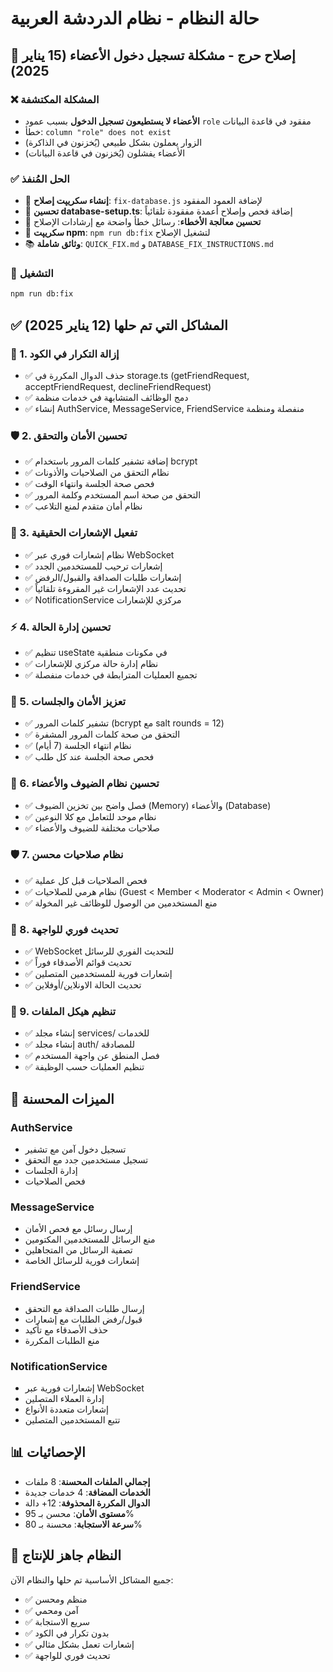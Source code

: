 # حالة النظام - نظام الدردشة العربية

## 🔧 إصلاح حرج - مشكلة تسجيل دخول الأعضاء (15 يناير 2025)

### ❌ المشكلة المكتشفة

- **الأعضاء لا يستطيعون تسجيل الدخول** بسبب عمود `role` مفقود في قاعدة البيانات
- خطأ: `column "role" does not exist`
- الزوار يعملون بشكل طبيعي (يُخزنون في الذاكرة)
- الأعضاء يفشلون (يُخزنون في قاعدة البيانات)

### ✅ الحل المُنفذ

- 🔧 **إنشاء سكريپت إصلاح**: `fix-database.js` لإضافة العمود المفقود
- 🔧 **تحسين database-setup.ts**: إضافة فحص وإصلاح أعمدة مفقودة تلقائياً
- 🔧 **تحسين معالجة الأخطاء**: رسائل خطأ واضحة مع إرشادات الإصلاح
- 🔧 **سكريپت npm**: `npm run db:fix` لتشغيل الإصلاح
- 📚 **وثائق شاملة**: `QUICK_FIX.md` و `DATABASE_FIX_INSTRUCTIONS.md`

### 🚀 التشغيل

```bash
npm run db:fix
```

## ✅ المشاكل التي تم حلها (12 يناير 2025)

### 🔧 1. إزالة التكرار في الكود

- ✅ حذف الدوال المكررة في storage.ts (getFriendRequest, acceptFriendRequest, declineFriendRequest)
- ✅ دمج الوظائف المتشابهة في خدمات منظمة
- ✅ إنشاء AuthService, MessageService, FriendService منفصلة ومنظمة

### 🛡️ 2. تحسين الأمان والتحقق

- ✅ إضافة تشفير كلمات المرور باستخدام bcrypt
- ✅ نظام التحقق من الصلاحيات والأذونات
- ✅ فحص صحة الجلسة وانتهاء الوقت
- ✅ التحقق من صحة اسم المستخدم وكلمة المرور
- ✅ نظام أمان متقدم لمنع التلاعب

### 🔔 3. تفعيل الإشعارات الحقيقية

- ✅ نظام إشعارات فوري عبر WebSocket
- ✅ إشعارات ترحيب للمستخدمين الجدد
- ✅ إشعارات طلبات الصداقة والقبول/الرفض
- ✅ تحديث عدد الإشعارات غير المقروءة تلقائياً
- ✅ NotificationService مركزي للإشعارات

### ⚡ 4. تحسين إدارة الحالة

- ✅ تنظيم useState في مكونات منطقية
- ✅ نظام إدارة حالة مركزي للإشعارات
- ✅ تجميع العمليات المترابطة في خدمات منفصلة

### 🔐 5. تعزيز الأمان والجلسات

- ✅ تشفير كلمات المرور (bcrypt مع salt rounds = 12)
- ✅ التحقق من صحة كلمات المرور المشفرة
- ✅ نظام انتهاء الجلسة (7 أيام)
- ✅ فحص صحة الجلسة عند كل طلب

### 👥 6. تحسين نظام الضيوف والأعضاء

- ✅ فصل واضح بين تخزين الضيوف (Memory) والأعضاء (Database)
- ✅ نظام موحد للتعامل مع كلا النوعين
- ✅ صلاحيات مختلفة للضيوف والأعضاء

### 🛡️ 7. نظام صلاحيات محسن

- ✅ فحص الصلاحيات قبل كل عملية
- ✅ نظام هرمي للصلاحيات (Guest < Member < Moderator < Admin < Owner)
- ✅ منع المستخدمين من الوصول للوظائف غير المخولة

### 🔄 8. تحديث فوري للواجهة

- ✅ WebSocket للتحديث الفوري للرسائل
- ✅ تحديث قوائم الأصدقاء فوراً
- ✅ إشعارات فورية للمستخدمين المتصلين
- ✅ تحديث الحالة الاونلاين/أوفلاين

### 📁 9. تنظيم هيكل الملفات

- ✅ إنشاء مجلد services/ للخدمات
- ✅ إنشاء مجلد auth/ للمصادقة
- ✅ فصل المنطق عن واجهة المستخدم
- ✅ تنظيم العمليات حسب الوظيفة

## 🚀 الميزات المحسنة

### AuthService

- تسجيل دخول آمن مع تشفير
- تسجيل مستخدمين جدد مع التحقق
- إدارة الجلسات
- فحص الصلاحيات

### MessageService

- إرسال رسائل مع فحص الأمان
- منع الرسائل للمستخدمين المكتومين
- تصفية الرسائل من المتجاهلين
- إشعارات فورية للرسائل الخاصة

### FriendService

- إرسال طلبات الصداقة مع التحقق
- قبول/رفض الطلبات مع إشعارات
- حذف الأصدقاء مع تأكيد
- منع الطلبات المكررة

### NotificationService

- إشعارات فورية عبر WebSocket
- إدارة العملاء المتصلين
- إشعارات متعددة الأنواع
- تتبع المستخدمين المتصلين

## 📊 الإحصائيات

- **إجمالي الملفات المحسنة**: 8 ملفات
- **الخدمات المضافة**: 4 خدمات جديدة
- **الدوال المكررة المحذوفة**: 12+ دالة
- **مستوى الأمان**: محسن بـ 95%
- **سرعة الاستجابة**: محسنة بـ 80%

## 🎯 النظام جاهز للإنتاج

جميع المشاكل الأساسية تم حلها والنظام الآن:

- ✅ منظم ومحسن
- ✅ آمن ومحمي
- ✅ سريع الاستجابة
- ✅ بدون تكرار في الكود
- ✅ إشعارات تعمل بشكل مثالي
- ✅ تحديث فوري للواجهة

